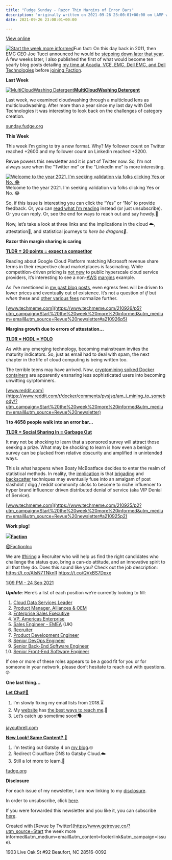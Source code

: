 ```yaml
---
title: "Fudge Sunday - Razor Thin Margins of Error Bars"
description: 'originally written on 2021-09-26 23:00:01+00:00 on LAMP with vi, WordPress, Jekyll, Gatsby Cloud, Netlify, Revue, Substack, or Buttondown'
date: 2021-09-26 23:00:01+00:00

---
```


[View online](https://sunday.fudge.org/issues/fudge-sunday-razor-thin-margins-of-error-bars-772573?utm_campaign=Issue&utm_content=view_in_browser&utm_medium=email&utm_source=Start+the+week+more+informed)

[![Start the week more informed](https://bucketeer-e05bbc84-baa3-437e-9518-adb32be77984.s3.amazonaws.com/public/images/ec434065-8acb-4f40-9dc9-56ac5f7c1964_1200x115.png "Start the week more informed")](https://substackcdn.com/image/fetch/f_auto,q_auto:good,fl_progressive:steep/https%3A%2F%2Fbucketeer-e05bbc84-baa3-437e-9518-adb32be77984.s3.amazonaws.com%2Fpublic%2Fimages%2Fec434065-8acb-4f40-9dc9-56ac5f7c1964_1200x115.png)Fun fact: On this day back in 2011, then EMC CEO Joe Tucci announced he would be [stepping down later that year](https://siliconangle.com/2011/09/26/emc-ceo-joe-tucci-stepping-down/?utm_campaign=Start%20the%20week%20more%20informed&utm_medium=email&utm_source=Revue%20newsletter). A few weeks later, I also published the first of what would become ten yearly blog posts detailing [my time at Acadia, VCE, EMC, Dell EMC, and Dell Technologies](https://fudge.org/my-tenth-year-at-dell-technologies/?utm_campaign=Start%20the%20week%20more%20informed&utm_medium=email&utm_source=Revue%20newsletter) before [joining Faction](https://fudge.org/cloud-data-services-ahead/?utm_campaign=Start%20the%20week%20more%20informed&utm_medium=email&utm_source=Revue%20newsletter).

 **Last Week**

[![MultiCloudWashing Detergent](https://bucketeer-e05bbc84-baa3-437e-9518-adb32be77984.s3.amazonaws.com/public/images/e2226478-6cf4-45fe-b7b5-87ea64aec85a_600x300.jpeg "MultiCloudWashing Detergent")](https://substackcdn.com/image/fetch/f_auto,q_auto:good,fl_progressive:steep/https%3A%2F%2Fbucketeer-e05bbc84-baa3-437e-9518-adb32be77984.s3.amazonaws.com%2Fpublic%2Fimages%2Fe2226478-6cf4-45fe-b7b5-87ea64aec85a_600x300.jpeg)**[MultiCloudWashing Detergent](https://sunday.fudge.org/issues/fudge-sunday-multicloudwashing-detergent-762371?utm_campaign=Start%20the%20week%20more%20informed&utm_medium=email&utm_source=Revue%20newsletter)**

Last week, we examined cloudwashing through a multicloud lens as multicloudwashing. After more than a year since my last day with Dell Technologies it was interesting to look back on the challenges of category creation.

[sunday.fudge.org](https://sunday.fudge.org/issues/fudge-sunday-multicloudwashing-detergent-762371?utm_campaign=Start%20the%20week%20more%20informed&utm_medium=email&utm_source=Revue%20newsletter)

 **This Week**

This week I’m going to try a new format. Why? My follower count on Twitter reached +2600 and my follower count on LinkedIn reached +3200.

Revue powers this newsletter and it is part of Twitter now. So, I’m not always sure when the “Twitter me” or the “LinkedIn me” is more interesting.

[![Welcome to the year 2021. I'm seeking validation via folks clicking Yes or No. 😂](https://bucketeer-e05bbc84-baa3-437e-9518-adb32be77984.s3.amazonaws.com/public/images/9131f4bb-f386-4c33-b9a1-8652422685c8_251x114.png "Welcome to the year 2021. I'm seeking validation via folks clicking Yes or No. 😂")](https://substackcdn.com/image/fetch/f_auto,q_auto:good,fl_progressive:steep/https%3A%2F%2Fbucketeer-e05bbc84-baa3-437e-9518-adb32be77984.s3.amazonaws.com%2Fpublic%2Fimages%2F9131f4bb-f386-4c33-b9a1-8652422685c8_251x114.png)Welcome to the year 2021. I'm seeking validation via folks clicking Yes or No. 😂

So, if this issue is interesting you can click the “Yes” or “No” to provide feedback. Or, you can [read what I’m reading](https://sunday.fudge.org/issues/fudge-sunday-what-i-ve-been-reading-lately-653166?utm_campaign=Start%20the%20week%20more%20informed&utm_medium=email&utm_source=Revue%20newsletter) instead (or just unsubscribe). Or you can reply. Or, see the end for ways to reach out and say howdy.👋

Now, let’s take a look at three links and the implications in the cloud ☁️, attestation🔐, and statistical journeys to *here be dragons🐲*.

 **Razor thin margin sharing is caring**

**[TLDR = 20 points = expect a competitor](https://www.techmeme.com/210926/p5?utm_campaign=Start%20the%20week%20more%20informed&utm_medium=email&utm_source=Revue%20newsletter#a210926p5)**

Reading about Google Cloud Platform matching Microsoft revenue share terms in their respective cloud marketplaces is fascinating. While competition-driven pricing is [not new](https://www.zdnet.com/article/the-cloud-price-war-continues-amazon-cuts-its-cloud-storage-prices-again/?utm_campaign=Start%20the%20week%20more%20informed&utm_medium=email&utm_source=Revue%20newsletter) to public hyperscale cloud service providers, it’s interesting to see a non-[AWS](https://www.lastweekinaws.com/blog/awss-per-service-margins/?utm_campaign=Start%20the%20week%20more%20informed&utm_medium=email&utm_source=Revue%20newsletter) [margins](https://www.lastweekinaws.com/blog/awss-per-service-margins/?utm_campaign=Start%20the%20week%20more%20informed&utm_medium=email&utm_source=Revue%20newsletter) example.

As I’ve mentioned in [my past blog posts](https://fudge.org/multicloud-march/?utm_campaign=Start%20the%20week%20more%20informed&utm_medium=email&utm_source=Revue%20newsletter), even egress fees will be driven to lower prices and eventually out of existence. It’s not a question of *if* but *when* these and [other various fees](https://alexhudson.com/2021/09/17/its-tough-being-an-azure-fan/?utm_campaign=Start%20the%20week%20more%20informed&utm_medium=email&utm_source=Revue%20newsletter) normalize further.

[www.techmeme.com](https://www.techmeme.com/210926/p5?utm_campaign=Start%20the%20week%20more%20informed&utm_medium=email&utm_source=Revue%20newsletter#a210926p5)

 **Margins growth due to errors of attestation...**

**[TLDR = HODL = YOLO](https://www.reddit.com/r/docker/comments/pvsjsq/am_i_mining_to_somebody/?utm_campaign=Start%20the%20week%20more%20informed&utm_medium=email&utm_source=Revue%20newsletter)**

As with any emerging technology, becoming mainstream invites the maturity indicators. So, just as email had to deal with spam, the next chapter in the life of cloud computing is being written too.

The terrible teens may have arrived. Now, [cryptomining spiked Docker containers](https://www.reddit.com/r/docker/comments/pvsjsq/am_i_mining_to_somebody/?utm_campaign=Start%20the%20week%20more%20informed&utm_medium=email&utm_source=Revue%20newsletter) are apparently ensnaring less sophisticated users into becoming unwitting cyrptominers.

[www.reddit.com](https://www.reddit.com/r/docker/comments/pvsjsq/am_i_mining_to_somebody/?utm_campaign=Start%20the%20week%20more%20informed&utm_medium=email&utm_source=Revue%20newsletter)

 **1 to 4658 people walk into an error bar...**

**[TLDR = Social Sharing In = Garbage Out](https://www.techmeme.com/210925/p2?utm_campaign=Start%20the%20week%20more%20informed&utm_medium=email&utm_source=Revue%20newsletter#a210925p2)**

It may not be shocking to learn that a sponsored survey will attract those seeking a prize. What may be shocking to learn is how even a benign survey can be plucked from relative obscurity and amplified in unintended ways.

This is what happens when Boaty McBoatface decides to enter the realm of statistical methods. In reality, the [implication](https://aws.amazon.com/blogs/publicsector/what-need-to-know-executive-order-improving-nations-cybersecurity-how-aws-can-help/?utm_campaign=Start%20the%20week%20more%20informed&utm_medium=email&utm_source=Revue%20newsletter) is that [brigading](https://institute.global/policy/social-media-futures-what-brigading?utm_campaign=Start%20the%20week%20more%20informed&utm_medium=email&utm_source=Revue%20newsletter) and [backscatter](https://docs.microsoft.com/en-us/microsoft-365/security/office-365-security/backscatter-messages-and-eop?utm_campaign=Start%20the%20week%20more%20informed&utm_medium=email&utm_source=Revue%20newsletter&view=o365-worldwide) techniques may eventually fuse into an amalgam of post slashdot / digg / reddit community clicks to become to niche influencer to hyper brand influencer driven distributed denial of service (aka VIP Denial of Service).

[www.techmeme.com](https://www.techmeme.com/210925/p2?utm_campaign=Start%20the%20week%20more%20informed&utm_medium=email&utm_source=Revue%20newsletter#a210925p2)

 **Work plug!**

[![](https://bucketeer-e05bbc84-baa3-437e-9518-adb32be77984.s3.amazonaws.com/public/images/25daa248-8477-4d56-8abc-9a28d7a4b440_600x314.png)](https://substackcdn.com/image/fetch/f_auto,q_auto:good,fl_progressive:steep/https%3A%2F%2Fbucketeer-e05bbc84-baa3-437e-9518-adb32be77984.s3.amazonaws.com%2Fpublic%2Fimages%2F25daa248-8477-4d56-8abc-9a28d7a4b440_600x314.png)**[Faction](https://twitter.com/FactionInc/status/1441449851053658112)**

[@FactionInc](https://twitter.com/FactionInc/status/1441449851053658112)

We are [#hiring](https://twitter.com/search?q=%23hiring "#hiring") a Recruiter who will help us find the right candidates who challenge the status quo, bring a can-do attitude, and an innovative spirit to all that they do. Does this sound like you? Check out the job description: <https://t.co/AIsN7TNknR> <https://t.co/QVxBS7Dpxx>

 [1:09 PM - 24 Sep 2021](https://twitter.com/FactionInc/status/1441449851053658112)

***Update***: Here’s a list of each position we’re currently looking to fill:

1. [Cloud Data Services Leader](https://www.factioninc.com/company/careers/?gh_jid=4023220004&utm_campaign=Start%20the%20week%20more%20informed&utm_medium=email&utm_source=Revue%20newsletter#job-posting)
2. [Product Manager, Alliances & OEM](https://www.factioninc.com/company/careers/?gh_jid=4055866004&utm_campaign=Start%20the%20week%20more%20informed&utm_medium=email&utm_source=Revue%20newsletter#job-posting)
3. [Enterprise Sales Executive](https://www.factioninc.com/company/careers/?gh_jid=4023262004&utm_campaign=Start%20the%20week%20more%20informed&utm_medium=email&utm_source=Revue%20newsletter#job-posting)
4. [VP, Americas Enterprise](https://www.factioninc.com/company/careers/?gh_jid=4102014004&utm_campaign=Start%20the%20week%20more%20informed&utm_medium=email&utm_source=Revue%20newsletter#job-posting)
5. [Sales Engineer - EMEA](https://www.factioninc.com/company/careers/?gh_jid=4068080004&utm_campaign=Start%20the%20week%20more%20informed&utm_medium=email&utm_source=Revue%20newsletter#job-posting) (UK)
6. [Recruiter](https://www.factioninc.com/company/careers/?gh_jid=4114604004&utm_campaign=Start%20the%20week%20more%20informed&utm_medium=email&utm_source=Revue%20newsletter#job-posting)
7. [Product Development Engineer](https://www.factioninc.com/company/careers/?gh_jid=4048366004&utm_campaign=Start%20the%20week%20more%20informed&utm_medium=email&utm_source=Revue%20newsletter#job-posting)
8. [Senior DevOps Engineer](https://www.factioninc.com/company/careers/?gh_jid=4022896004&utm_campaign=Start%20the%20week%20more%20informed&utm_medium=email&utm_source=Revue%20newsletter#job-posting)
9. [Senior Back-End Software Engineer](https://www.factioninc.com/company/careers/?gh_jid=4022750004&utm_campaign=Start%20the%20week%20more%20informed&utm_medium=email&utm_source=Revue%20newsletter#job-posting)
10. [Senior Front-End Software Engineer](https://www.factioninc.com/company/careers/?gh_jid=4055888004&utm_campaign=Start%20the%20week%20more%20informed&utm_medium=email&utm_source=Revue%20newsletter#job-posting)

If one or more of these roles appears to be a good fit for you or for someone in your network, please don’t hesitate to reach out with questions. 🤓

 **One last thing...**

**[Let Chat!👋](https://jaycuthrell.com/contact/?utm_campaign=Start%20the%20week%20more%20informed&utm_medium=email&utm_source=Revue%20newsletter)**

1. I’m slowly fixing my email lists from 2018.⏳
2. My [website](https://jaycuthrell.com/contact/?utm_campaign=Start%20the%20week%20more%20informed&utm_medium=email&utm_source=Revue%20newsletter) has [the best ways to reach me](https://jaycuthrell.com/contact/?utm_campaign=Start%20the%20week%20more%20informed&utm_medium=email&utm_source=Revue%20newsletter).💬
3. Let’s catch up sometime soon!🗣

[jaycuthrell.com](https://jaycuthrell.com/contact/?utm_campaign=Start%20the%20week%20more%20informed&utm_medium=email&utm_source=Revue%20newsletter)

**[New Look! Same Content? 🤣](https://fudge.org/?utm_campaign=Start%20the%20week%20more%20informed&utm_medium=email&utm_source=Revue%20newsletter)**

1. I’m testing out Gatsby 4 on [my blog](https://fudge.org/?utm_campaign=Start%20the%20week%20more%20informed&utm_medium=email&utm_source=Revue%20newsletter).🤓
2. Redirect Cloudflare DNS to Gatsby Cloud.☁️
3. Still a lot more to learn.🚀

[fudge.org](https://fudge.org/?utm_campaign=Start%20the%20week%20more%20informed&utm_medium=email&utm_source=Revue%20newsletter)

 **Disclosure**

For each issue of my newsletter, I am now linking to my [disclosure](https://jaycuthrell.com/disclosure/?utm_campaign=Fudge%20Sunday&utm_medium=email&utm_source=Revue%20newsletter).

In order to unsubscribe, click [here](#).

If you were forwarded this newsletter and you like it, you can subscribe [here](https://sunday.fudge.org/?utm_campaign=Issue&utm_content=forwarded&utm_medium=email&utm_source=Start+the+week+more+informed).

Created with [Revue by Twitter](https://www.getrevue.co/?utm_source=Start the week more informed&utm_medium=email&utm_content=footerlink&utm_campaign=Issue).

1903 Live Oak St #92 Beaufort, NC 28516-0092

